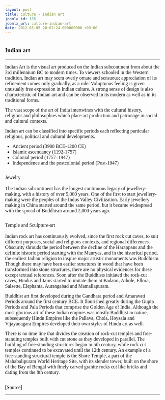 ```yaml
---
layout: post
title: Culture - Indian art
joomla_id: 186
joomla_url: culture-indian-art
date: 2012-05-05 20:02:24.000000000 +00:00
---
```

<h1 style="line-height: normal;"><strong><span style="font-size: 14pt; font-family: 'Verdana','sans-serif'; color: windowtext;">Indian art</span></strong></h1>
<hr />
<p style="line-height: normal;"><span style="font-family: verdana,geneva; font-size: 12pt;">Indian Art is the <span style="text-decoration: none;">visual art</span> produced on the Indian subcontinent from about the 3rd millennium BC to modern times. To viewers schooled in the Western tradition, Indian art may seem overly ornate and sensuous; appreciation of its refinement comes only gradually, as a rule. Voluptuous feeling is given unusually free expression in Indian culture. A strong sense of design is also characteristic of Indian art and can be observed in its modern as well as in its traditional forms.</span></p>
<p style="line-height: normal;"><span style="font-family: verdana,geneva; font-size: 12pt;">The vast scope of the art of India intertwines with the cultural history, religions and philosophies which place art production and patronage in social and cultural contexts.</span></p>
<p style="line-height: normal;"><span style="font-family: verdana,geneva; font-size: 12pt;">Indian art can be classified into specific periods each reflecting particular religious, political and cultural developments.</span></p>
<ul>
<li style="line-height: normal;"><span style="font-family: verdana,geneva; font-size: 12pt;"><span style="text-decoration: none;">Ancient period</span> (3900 <span style="text-decoration: none;">BCE</span>-1200 <span style="text-decoration: none;">CE</span>)</span></li>
<li style="line-height: normal;"><span style="font-family: verdana,geneva; font-size: 12pt;"><span style="text-decoration: none;">Islamic ascendancy</span> (1192-1757)</span></li>
<li style="line-height: normal;"><span style="font-family: verdana,geneva; font-size: 12pt;"><span style="text-decoration: none;">Colonial period</span> (1757–1947)</span></li>
<li style="line-height: normal;"><span style="font-family: verdana,geneva; font-size: 12pt;"><span style="text-decoration: none;">Independence</span> and the <span style="text-decoration: none;">postcolonial</span> period (Post-1947)</span></li>
</ul>
<h2 style="line-height: normal;"><span style="font-family: verdana,geneva; font-size: 12pt;"><span class="mw-headline"><span style="font-weight: normal;">Jewelry</span></span><span style="font-weight: normal;"></span></span></h2>
<p><span style="font-family: verdana,geneva; font-size: 12pt;">The <span style="text-decoration: none;">Indian subcontinent</span> has the longest continuous legacy of jewellery-making, with a history of over 5,000 years. One of the first to start jewellery-making were the peoples of the <span style="text-decoration: none;">Indus Valley Civilization</span>. Early jewellery making in <span style="text-decoration: none;">China</span> started around the same period, but it became widespread with the spread of <span style="text-decoration: none;">Buddhism</span> around 2,000 years ago.</span></p>
<h2 style="line-height: normal;"><span style="font-family: verdana,geneva; font-size: 12pt;"><span class="mw-headline"><span style="font-weight: normal;">Temple and Sculpture-art</span></span><span style="font-weight: normal;"></span></span></h2>
<p><span style="font-family: verdana,geneva; font-size: 12pt;">Indian rock art has continuously evolved, since the first rock cut caves, to suit different purposes, social and religious contexts, and regional differences. Obscurity shrouds the period between the decline of the <span style="text-decoration: none;">Harappans</span> and the definite historic period starting with the <span style="text-decoration: none;">Mauryas</span>, and in the historical period, the earliest Indian religion to inspire major artistic monuments was <span style="text-decoration: none;">Buddhism</span>. Though there may have been earlier structures in wood that have been transformed into stone structures, there are no physical evidences for these except textual references. Soon after the Buddhists initiated the rock-cut caves, <span style="text-decoration: none;">Hindus</span> and <span style="text-decoration: none;">Jains</span> started to imitate them at <span style="text-decoration: none;">Badami</span>, <span style="text-decoration: none;">Aihole</span>, <span style="text-decoration: none;">Ellora</span>, <span style="text-decoration: none;">Salsette</span>, <span style="text-decoration: none;">Elephanta</span>, <span style="text-decoration: none;">Aurangabad</span> and <span style="text-decoration: none;">Mamallapuram</span>.</span></p>
<p><span style="font-family: verdana,geneva; font-size: 12pt;">Buddhist art first developed during the <span style="text-decoration: none;">Gandhara</span> period and <span style="text-decoration: none;">Amaravati</span> Periods around the first century BCE. It flourished greatly during the <span style="text-decoration: none;">Gupta</span> Periods and <span style="text-decoration: none;">Pala</span> Periods that comprise the Golden Age of India. Although the most glorious art of these Indian empires was mostly Buddhist in nature, subsequently Hindu Empires like the <span style="text-decoration: none;">Pallava</span>, <span style="text-decoration: none;">Chola</span>, <span style="text-decoration: none;">Hoysala</span> and <span style="text-decoration: none;">Vijayanagara</span> Empires developed their own styles of Hindu art as well.</span></p>
<p><span style="font-family: verdana,geneva; font-size: 12pt;">There is no time line that divides the creation of rock-cut temples and free-standing temples built with cut stone as they developed in parallel. The building of free-standing structures began in 5th century, while rock cut temples continued to be excavated until the 12th century. An example of a free-standing structural temple is the <span style="text-decoration: none;">Shore Temple</span>, a part of the <span style="text-decoration: none;">Mahabalipuram</span> World Heritage Site, with its slender tower, built on the shore of the <span style="text-decoration: none;">Bay of Bengal</span> with finely carved <span style="text-decoration: none;">granite</span> rocks cut like bricks and dating from the 8th century. </span></p>
<p>&nbsp;<br /><span style="font-family: trebuchet ms,geneva; font-size: 12pt; color: #808080;"><span style="color: #000000;">[Source]</span><br /></span></p>
<hr />
<p>&nbsp;</p>
